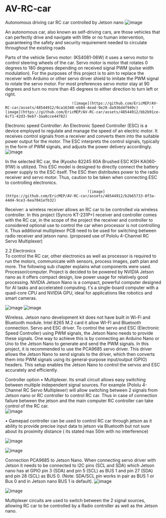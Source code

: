 # AV-RC-car
Autonomous driving car
RC car controlled by Jetson nano
                                                                 ![image](https://github.com/EricMEP/AV-RC-car/assets/48544912/9fd052c9-b077-4baa-a9e4-9f60b334191b)

An autonomous car, also known as self-driving cars, are those vehicles that can perfectly drive and navigate with little or no human intervention, guaranteeing the safety and security requirement needed to circulate throughout the existing roads

Parts of the vehicle
Servo motor: (KS4081-06W) it uses a servo motor to control steering wheels of the car. Servo motor is motor that rotates 0 degrees to 180 degrees depending on received signal PWM (pulse width modulation). For the purposes of this project is to aim to replace the receiver with Arduino or other servo driver shield to imitate the PWM signal to rotate the servo motor.  For most preferences servo motor stay at 90 degrees and turn no more than 45 degrees to either direction to turn left or right. 

                                  ![image](https://github.com/EricMEP/AV-RC-car/assets/48544912/9ca16348-eb84-4ead-9e20-da936d4f949c)      ![image](https://github.com/EricMEP/AV-RC-car/assets/48544912/bb2b91ce-6cf1-42d3-9eb7-3aa0cce44782)

Electronic speed Controller: An Electronic Speed Controller (ESC) is a device employed to regulate and manage the speed of an electric motor. It receives control signals from a receiver and converts them into the suitable power output for the motor. The ESC interprets the control signals, typically in the form of PWM signals, and adjusts the power delivery accordingly.
                                     ![image](https://github.com/EricMEP/AV-RC-car/assets/48544912/3e91143d-b1d2-49d6-a2b1-1f699b039e84)

In the selected RC car, the (Kyosho 82245 60A Brushed ESC KSH KA060-91W) is utilized. This ESC model is designed to directly connect the battery power supply to the ESC itself. The ESC then distributes power to the radio receiver and servo motor. Thus, caution to be taken when connecting ESC to controlling electronics.
 
                                         ![image](https://github.com/EricMEP/AV-RC-car/assets/48544912/b2b65733-0f3a-44d4-9ce3-6ea7041efb32)
 
Receiver: a wireless receiver allows an RC car to be controlled via wireless controller. In this project (Syncro KT-231P+) receiver and controller comes with the RC car, in the scope of the project the receiver and controller to considered optional use to control the car when processor is not controlling it. Thus additional multiplexor PCB need to be used for switching between radio receiver and jetson nano. (proposed use of Pololu 4-Channel RC Servo Multiplexer)
 
2.2 Electronics  
To control the RC car, other electronics as well as processor is required to run the motors, communicate with sensors, process images, path plan and more. The following sub chapter explains what components were used. 
Processor/computer.  Project is decided to be powered by NVIDIA Jetson nano as it offers compact design, low power usage for relatively good processing. NVIDIA Jetson Nano is a compact, powerful computer designed for AI tasks and accelerated computing. t's a single-board computer with a quad-core CPU and NVIDIA GPU, ideal for applications like robotics and smart cameras.
  
![image](https://github.com/EricMEP/AV-RC-car/assets/48544912/06aa878e-b809-40e8-bc60-e84fbd9780bc) ![image](https://github.com/EricMEP/AV-RC-car/assets/48544912/b21ef8df-19f0-48de-b15e-d99e790a47d2)

 
Wireless. Jetson nano development kit does not have built in Wi-Fi and Bluetooth module. Intel 8265 M.2 card it allow WI-FI and Bluetooth connection. 
Servo and ESC driver. To control the servo and ESC (Electronic Speed Controller) using PWM signals, the Jetson Nano needs to provide these signals. One way to achieve this is by connecting an Arduino Nano or Uno to the Jetson Nano to generate and send the PWM signals. In this project, it is recommended to use the PCA9685 servo driver. This driver allows the Jetson Nano to send signals to the driver, which then converts them into PWM signals using its general-purpose input/output (GPIO) headers. This setup enables the Jetson Nano to control the servos and ESC accurately and efficiently.

Controller option 
•	Multiplexer. Its small circuit allows easy switching between multiple independent signal sources. For example (Pololu 4-Channel RC Servo Multiplexer) will allow switching between 2 signals from Jetson nano or RC controller to control RC car. Thus in case of connection failure between the jetson and the main computer RC controller can take control of the RC car.  
![image](https://github.com/EricMEP/AV-RC-car/assets/48544912/62ad1081-5ecd-4e71-97c8-200d34c9bddd)

•	Gamepad controller can be used to control RC car through jetson as it ability to provide precise input data to jetson via Bluetooth but not sure about its proximity distance ( its stated max 50m with no interference)

 ![image](https://github.com/EricMEP/AV-RC-car/assets/48544912/2377fb2a-3b27-4a72-9ca2-9ee31944fe9b)


 ![image](https://github.com/EricMEP/AV-RC-car/assets/48544912/e848e3bc-b7c0-4ad3-99fc-c3376d06566b)

Connection PCA9685 to Jetson Nano.
When connecting servo driver with Jetson it needs to be connected to I2C pins (SCL and SDA) which Jetson nano has at GPIO pin 3 (SDA) and pin 5 (SCL) as BUS 1 and pin 27 (SDA) and pin 28 (SCL) as BUS 0. (Note: SDA/SCL pin works in pair as BUS 1 or Bus 0 and in Jetson nano BUS 1 is default). 
![image](https://github.com/EricMEP/AV-RC-car/assets/48544912/57c0ce78-c426-435e-aab2-96c1c0ea8e65)

 
![image](https://github.com/EricMEP/AV-RC-car/assets/48544912/15c1e466-3c6b-444b-8b9f-0b9a0e200569)

Multiplexer circuits are used to switch between the 2 signal sources, allowing RC car to be controlled by a Radio controller as well as the Jetson nano.
